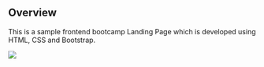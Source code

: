 ## Overview

This is a sample frontend bootcamp Landing Page which is developed using HTML, CSS and Bootstrap.

![](./desktop-preview-design.png.jpg)
